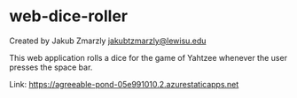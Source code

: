 # web-dice-roller

Created by Jakub Zmarzly
jakubtzmarzly@lewisu.edu

This web application rolls a dice for the game of Yahtzee whenever the user presses the space bar.

Link:
https://agreeable-pond-05e991010.2.azurestaticapps.net
